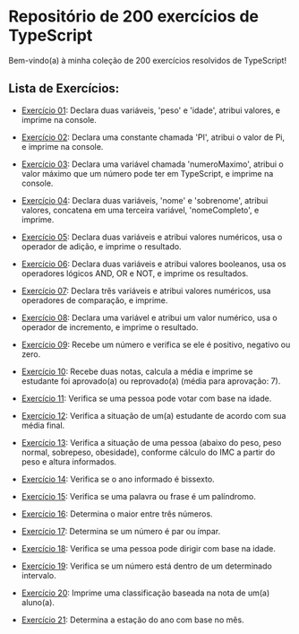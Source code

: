 # Repositório de 200 exercícios de TypeScript

Bem-vindo(a) à minha coleção de 200 exercícios resolvidos de TypeScript! 

## Lista de Exercícios:

- [Exercício 01](exercicios/exercicio01.ts): Declara duas variáveis, 'peso' e 'idade', atribui valores, e imprime na console.

- [Exercício 02](exercicios/exercicio02.ts): Declara uma constante chamada 'PI', atribui o valor de Pi, e imprime na console.

- [Exercício 03](exercicios/exercicio03.ts): Declara uma variável chamada 'numeroMaximo', atribui o valor máximo que um número pode ter em TypeScript, e imprime na console.

- [Exercício 04](exercicios/exercicio04.ts): Declara duas variáveis, 'nome' e 'sobrenome', atribui valores, concatena em uma terceira variável, 'nomeCompleto', e imprime.

- [Exercício 05](exercicios/exercicio05.ts): Declara duas variáveis e atribui valores numéricos, usa o operador de adição, e imprime o resultado.

- [Exercício 06](exercicios/exercicio06.ts): Declara duas variáveis e atribui valores booleanos, usa os operadores lógicos AND, OR e NOT, e imprime os resultados.

- [Exercício 07](exercicios/exercicio07.ts): Declara três variáveis e atribui valores numéricos, usa operadores de comparação, e imprime.

- [Exercício 08](exercicios/exercicio08.ts): Declara uma variável e atribui um valor numérico, usa o operador de incremento, e imprime o resultado.

- [Exercício 09](exercicios/exercicio09.ts): Recebe um número e verifica se ele é positivo, negativo ou zero.

- [Exercício 10](exercicios/exercicio10.ts): Recebe duas notas, calcula a média e imprime se estudante foi aprovado(a) ou reprovado(a) (média para aprovação: 7).

- [Exercício 11](exercicios/exercicio11.ts): Verifica se uma pessoa pode votar com base na idade.

- [Exercício 12](exercicios/exercicio12.ts): Verifica a situação de um(a) estudante de acordo com sua média final.

- [Exercício 13](exercicios/exercicio13.ts): Verifica a situação de uma pessoa (abaixo do peso, peso normal, sobrepeso, obesidade), conforme cálculo do IMC a partir do peso e altura informados.

- [Exercício 14](exercicios/exercicio14.ts): Verifica se o ano informado é bissexto.

- [Exercício 15](exercicios/exercicio15.ts): Verifica se uma palavra ou frase é um palíndromo.

- [Exercício 16](exercicios/exercicio16.ts): Determina o maior entre três números.

- [Exercício 17](exercicios/exercicio17.ts): Determina se um número é par ou ímpar.

- [Exercício 18](exercicios/exercicio18.ts): Verifica se uma pessoa pode dirigir com base na idade.

- [Exercício 19](exercicios/exercicio19.ts): Verifica se um número está dentro de um determinado intervalo.

- [Exercício 20](exercicios/exercicio20.ts): Imprime uma classificação baseada na nota de um(a) aluno(a).

- [Exercício 21](exercicios/exercicio21.ts): Determina a estação do ano com base no mês.